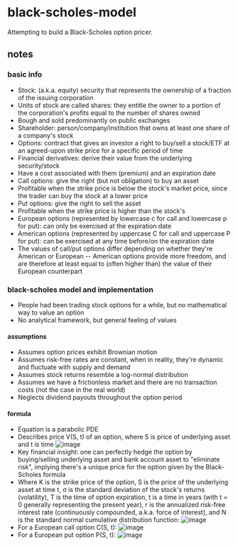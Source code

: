 # black-scholes-model
Attempting to build a Black-Scholes option pricer.
## notes
### basic info
* Stock: (a.k.a. equity) security that represents the ownership of a fraction of the issuing corporation
 * Units of stock are called shares: they entitle the owner to a portion of the corporation's profits equal to the number of shares owned
 * Bough and sold predominantly on public exchanges
* Shareholder: person/company/institution that owns at least one share of a company's stock
* Options: contract that gives an investor a right to buy/sell a stock/ETF at an agreed-upon strike price for a specific period of time
 * Financial derivatives: derive their value from the underlying security/stock
 * Have a cost associated with them (premium) and an expiration date
* Call options: give the right (but not obligation) to buy an asset
 * Profitable when the strike price is below the stock's market price, since the trader can buy the stock at a lower price
* Put options: give the right to sell the asset
 * Profitable when the strike price is higher than the stock's 
* European options (represented by lowercase c for call and lowercase p for put): can only be exercised at the expiration date
* American options (represented by uppercase C for call and uppercase P for put): can be exercised at any time before/on the expiration date
* The values of call/put options differ depending on whether they're American or European -- American options provide more freedom, and are therefore at least equal to (often higher than) the value of their European counterpart 
### black-scholes model and implementation
* People had been trading stock options for a while, but no mathematical way to value an option
* No analytical framework, but general feeling of values
#### assumptions
* Assumes option prices exhibit Brownian motion
* Assumes risk-free rates are constant, when in reality, they're dynamic and fluctuate with supply and demand
* Assumes stock returns resemble a log-normal distribution
* Assumes we have a frictionless market and there are no transaction costs (not the case in the real world)
* Neglects dividend payouts throughout the option period
#### formula
* Equation is a parabolic PDE
* Describes price V(S, t) of an option, where S is price of underlying asset and t is time
![image](https://github.com/user-attachments/assets/e078b874-112b-4390-8f6b-a038d4a5cca7)
* Key financial insight: one can perfectly hedge the option by buying/selling underlying asset and bank account asset to "eliminate risk", implying there's a unique price for the option given by the Black-Scholes formula
* Where K is the strike price of the option, S is the price of the underlying asset at time t, σ is the standard deviation of the stock's returns (volatility), T is the time of option expiration, t is a time in years (with t = 0 generally representing the present year), r is the annualized risk-free interest rate (continuously compounded, a.k.a. force of interest), and N is the standard normal cumulative distribution function:
![image](https://github.com/user-attachments/assets/be7ed181-1365-4dbc-8baa-b1990a638c99)
* For a European call option C(S, t):
![image](https://github.com/user-attachments/assets/096b0ff5-d827-447a-9a1f-41fbe77bf75e)
* For a European put option P(S, t):
![image](https://github.com/user-attachments/assets/04e00ea3-2da0-4ae6-b187-0af7a559310a)




